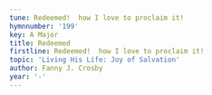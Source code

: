 ```yaml
---
tune: Redeemed!  how I love to proclaim it!
hymnnumber: '199'
key: A Major
title: Redeemed
firstline: Redeemed!  how I love to proclaim it!
topic: 'Living His Life: Joy of Salvation'
author: Fanny J. Crosby
year: '-'
---
```

